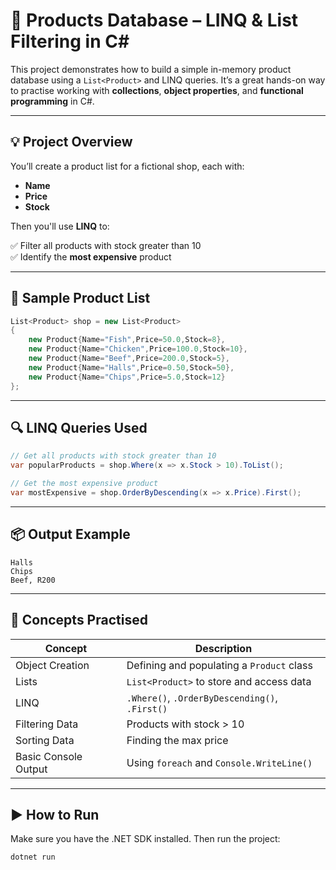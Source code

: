 # 🛒 Products Database – LINQ & List Filtering in C#

This project demonstrates how to build a simple in-memory product database using a `List<Product>` and LINQ queries. It’s a great hands-on way to practise working with **collections**, **object properties**, and **functional programming** in C#.

---

## 💡 Project Overview

You’ll create a product list for a fictional shop, each with:

- **Name**
- **Price**
- **Stock**

Then you'll use **LINQ** to:

✅ Filter all products with stock greater than 10  
✅ Identify the **most expensive** product

---

## 🧾 Sample Product List

```csharp
List<Product> shop = new List<Product>
{
    new Product{Name="Fish",Price=50.0,Stock=8},
    new Product{Name="Chicken",Price=100.0,Stock=10},
    new Product{Name="Beef",Price=200.0,Stock=5},
    new Product{Name="Halls",Price=0.50,Stock=50},
    new Product{Name="Chips",Price=5.0,Stock=12}
};
```

---

## 🔍 LINQ Queries Used

```csharp
// Get all products with stock greater than 10
var popularProducts = shop.Where(x => x.Stock > 10).ToList();

// Get the most expensive product
var mostExpensive = shop.OrderByDescending(x => x.Price).First();
```

---

## 📦 Output Example

```
Halls
Chips
Beef, R200
```

---

## 🧠 Concepts Practised

| Concept           | Description |
|-------------------|-------------|
| Object Creation   | Defining and populating a `Product` class |
| Lists             | `List<Product>` to store and access data |
| LINQ              | `.Where()`, `.OrderByDescending()`, `.First()` |
| Filtering Data    | Products with stock > 10 |
| Sorting Data      | Finding the max price |
| Basic Console Output | Using `foreach` and `Console.WriteLine()` |

---

## ▶️ How to Run

Make sure you have the .NET SDK installed. Then run the project:

```bash
dotnet run
```